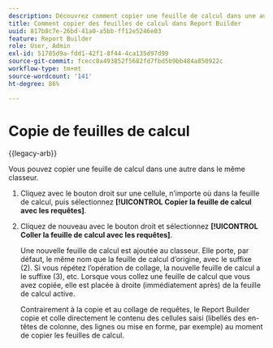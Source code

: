 ```yaml
---
description: Découvrez comment copier une feuille de calcul dans une autre dans le même classeur.
title: Comment copier des feuilles de calcul dans Report Builder
uuid: 817b8c7e-26bd-41a0-a5bb-ff12e5246e03
feature: Report Builder
role: User, Admin
exl-id: 51785d9a-fdd1-42f1-8f44-4ca135d97d99
source-git-commit: fcecc8a493852f5682fd7fbd5b9bb484a850922c
workflow-type: tm+mt
source-wordcount: '141'
ht-degree: 86%

---
```


# Copie de feuilles de calcul

{{legacy-arb}}

Vous pouvez copier une feuille de calcul dans une autre dans le même classeur.

1. Cliquez avec le bouton droit sur une cellule, n’importe où dans la feuille de calcul, puis sélectionnez **[!UICONTROL Copier la feuille de calcul avec les requêtes]**.
1. Cliquez de nouveau avec le bouton droit et sélectionnez **[!UICONTROL Coller la feuille de calcul avec les requêtes]**.

   Une nouvelle feuille de calcul est ajoutée au classeur. Elle porte, par défaut, le même nom que la feuille de calcul d’origine, avec le suffixe (2). Si vous répétez l’opération de collage, la nouvelle feuille de calcul a le suffixe (3), etc. Lorsque vous collez une feuille de calcul que vous avez copiée, elle est placée à droite (immédiatement après) de la feuille de calcul active.

   Contrairement à la copie et au collage de requêtes, le Report Builder copie et colle directement le contenu des cellules saisi (libellés des en-têtes de colonne, des lignes ou mise en forme, par exemple) au moment de copier les feuilles de calcul.
